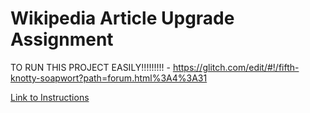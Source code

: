 # Wikipedia Article Upgrade Assignment

TO RUN THIS PROJECT EASILY!!!!!!!!! - https://glitch.com/edit/#!/fifth-knotty-soapwort?path=forum.html%3A4%3A31

[Link to Instructions](https://docs.google.com/document/d/1NqtAP53gPL6tt79kZINFIF8_yCUds0SJRtWkE6YFS3I/edit?usp=sharing) 
